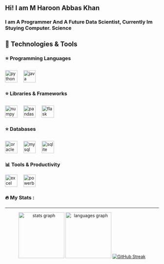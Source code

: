 <h2 align="left">Hi! I am M Haroon Abbas Khan </h2>
<h3 align="left">I am A Programmer And A Future Data Scientist, Currently Im Stuying Computer. Science </h3>



###

<h2 align="left">🔰 Technologies & Tools</h2>

###

<h3 align="left">⭐ Programming Languages</h3>

###

<div align="left">
  <img src="https://cdn.jsdelivr.net/gh/devicons/devicon/icons/python/python-original.svg" height="40" alt="python logo"  />
  <img width="12" />
  <img src="https://cdn.jsdelivr.net/gh/devicons/devicon/icons/java/java-original.svg" height="40" alt="java logo"  />
  <img width="12" />
</div>

###


<h3 align="left">⭐ Libraries & Frameworks</h3>

###

<div align="left">
  <img src="https://cdn.jsdelivr.net/gh/devicons/devicon/icons/numpy/numpy-original.svg" height="40" alt="numpy logo" />
  <img width="12" />
  <img src="https://cdn.jsdelivr.net/gh/devicons/devicon/icons/pandas/pandas-original.svg" height="40" alt="pandas logo" />
  <img width="12" />
  <img src="https://cdn.jsdelivr.net/gh/devicons/devicon/icons/flask/flask-original.svg" height="40" alt="flask logo" />
</div>



<h3 align="left">⭐ Databases</h3>

###

<div align="left">
  <img src="https://cdn.jsdelivr.net/gh/devicons/devicon/icons/oracle/oracle-original.svg" height="40" alt="oracle logo"  />
  <img width="12" />
  <img src="https://cdn.jsdelivr.net/gh/devicons/devicon/icons/mysql/mysql-original.svg" height="40" alt="mysql logo"  />
  <img width="12" />
  <img src="https://cdn.jsdelivr.net/gh/devicons/devicon/icons/sqlite/sqlite-original.svg" height="40" alt="sqlite logo" />
</div>

###

<h3 align="left">📊 Tools & Productivity</h3>

<div align="left">
  <img src="https://img.icons8.com/color/48/000000/microsoft-excel-2019--v1.png" height="40" alt="excel logo" />
  <img width="12" />
   <img src="https://img.icons8.com/color/48/000000/power-bi.png" height="40" alt="powerbi logo" />
</div>


###

<h3 align="left">🔥   My Stats :</h3>



###
  <hr>
<div align="center">
  <img src="https://github-readme-stats.vercel.app/api?username=RealHaroon&hide_title=false&hide_rank=false&show_icons=true&include_all_commits=true&count_private=true&disable_animations=false&theme=dracula&locale=en&hide_border=false&order=1" height="150" alt="stats graph"  />
  <img src="https://github-readme-stats.vercel.app/api/top-langs?username=RealHaroon&locale=en&hide_title=false&layout=compact&card_width=320&langs_count=5&theme=dracula&hide_border=false&order=2" height="150" alt="languages graph"  />
<a href="https://git.io/streak-stats"><img src="https://github-readme-streak-stats.herokuapp.com?user=RealHaroon&theme=onedark&date_format=M%20j%5B%2C%20Y%5D" alt="GitHub Streak" /></a>

</div>


###
